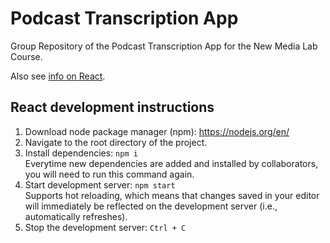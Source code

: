 # Podcast Transcription App

Group Repository of the Podcast Transcription App for the New Media Lab Course.

Also see [info on React]( .\React_README.md ).

## React development instructions

1. Download node package manager (npm): https://nodejs.org/en/
2. Navigate to the root directory of the project.
3. Install dependencies: `npm i`  
    Everytime new dependencies are added and installed by collaborators, you will need to run this command again.
4. Start development server: `npm start`  
    Supports hot reloading, which means that changes saved in your editor will immediately be reflected on the development server (i.e., automatically refreshes).
5. Stop the development server: `Ctrl + C`
